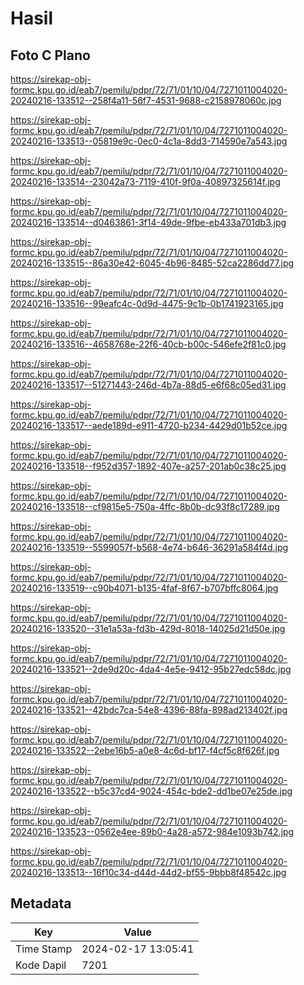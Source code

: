 # Hasil

## Foto C Plano

https://sirekap-obj-formc.kpu.go.id/eab7/pemilu/pdpr/72/71/01/10/04/7271011004020-20240216-133512--258f4a11-56f7-4531-9688-c2158978060c.jpg

https://sirekap-obj-formc.kpu.go.id/eab7/pemilu/pdpr/72/71/01/10/04/7271011004020-20240216-133513--05819e9c-0ec0-4c1a-8dd3-714590e7a543.jpg

https://sirekap-obj-formc.kpu.go.id/eab7/pemilu/pdpr/72/71/01/10/04/7271011004020-20240216-133514--23042a73-7119-410f-9f0a-40897325614f.jpg

https://sirekap-obj-formc.kpu.go.id/eab7/pemilu/pdpr/72/71/01/10/04/7271011004020-20240216-133514--d0463861-3f14-49de-9fbe-eb433a701db3.jpg

https://sirekap-obj-formc.kpu.go.id/eab7/pemilu/pdpr/72/71/01/10/04/7271011004020-20240216-133515--86a30e42-6045-4b96-8485-52ca2286dd77.jpg

https://sirekap-obj-formc.kpu.go.id/eab7/pemilu/pdpr/72/71/01/10/04/7271011004020-20240216-133516--99eafc4c-0d9d-4475-9c1b-0b1741923165.jpg

https://sirekap-obj-formc.kpu.go.id/eab7/pemilu/pdpr/72/71/01/10/04/7271011004020-20240216-133516--4658768e-22f6-40cb-b00c-546efe2f81c0.jpg

https://sirekap-obj-formc.kpu.go.id/eab7/pemilu/pdpr/72/71/01/10/04/7271011004020-20240216-133517--51271443-246d-4b7a-88d5-e6f68c05ed31.jpg

https://sirekap-obj-formc.kpu.go.id/eab7/pemilu/pdpr/72/71/01/10/04/7271011004020-20240216-133517--aede189d-e911-4720-b234-4429d01b52ce.jpg

https://sirekap-obj-formc.kpu.go.id/eab7/pemilu/pdpr/72/71/01/10/04/7271011004020-20240216-133518--f952d357-1892-407e-a257-201ab0c38c25.jpg

https://sirekap-obj-formc.kpu.go.id/eab7/pemilu/pdpr/72/71/01/10/04/7271011004020-20240216-133518--cf9815e5-750a-4ffc-8b0b-dc93f8c17289.jpg

https://sirekap-obj-formc.kpu.go.id/eab7/pemilu/pdpr/72/71/01/10/04/7271011004020-20240216-133519--5599057f-b568-4e74-b646-36291a584f4d.jpg

https://sirekap-obj-formc.kpu.go.id/eab7/pemilu/pdpr/72/71/01/10/04/7271011004020-20240216-133519--c90b4071-b135-4faf-8f67-b707bffc8064.jpg

https://sirekap-obj-formc.kpu.go.id/eab7/pemilu/pdpr/72/71/01/10/04/7271011004020-20240216-133520--31e1a53a-fd3b-429d-8018-14025d21d50e.jpg

https://sirekap-obj-formc.kpu.go.id/eab7/pemilu/pdpr/72/71/01/10/04/7271011004020-20240216-133521--2de9d20c-4da4-4e5e-9412-95b27edc58dc.jpg

https://sirekap-obj-formc.kpu.go.id/eab7/pemilu/pdpr/72/71/01/10/04/7271011004020-20240216-133521--42bdc7ca-54e8-4396-88fa-898ad213402f.jpg

https://sirekap-obj-formc.kpu.go.id/eab7/pemilu/pdpr/72/71/01/10/04/7271011004020-20240216-133522--2ebe16b5-a0e8-4c6d-bf17-f4cf5c8f626f.jpg

https://sirekap-obj-formc.kpu.go.id/eab7/pemilu/pdpr/72/71/01/10/04/7271011004020-20240216-133522--b5c37cd4-9024-454c-bde2-dd1be07e25de.jpg

https://sirekap-obj-formc.kpu.go.id/eab7/pemilu/pdpr/72/71/01/10/04/7271011004020-20240216-133523--0562e4ee-89b0-4a28-a572-984e1093b742.jpg

https://sirekap-obj-formc.kpu.go.id/eab7/pemilu/pdpr/72/71/01/10/04/7271011004020-20240216-133513--16f10c34-d44d-44d2-bf55-9bbb8f48542c.jpg


## Metadata

| Key        | Value               |
| ---------- | ------------------- |
| Time Stamp | 2024-02-17 13:05:41 |
| Kode Dapil | 7201                |



